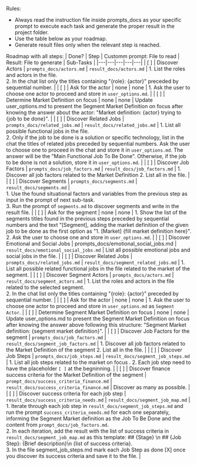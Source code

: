 Rules:
- Always read the instruction file inside prompts_docs as your specific prompt to execute each task and generate the proper result in the project folder.
- Use the table below as your roadmap.
- Generate result files only when the relevant step is reached.

Roadmap with all steps:
| Done? | Step | Customm prompt: File to read | Result: File to generate | Sub-Tasks |
|---|---|---|---|---|
| [ ] | Discover Actors | `prompts_docs/actors.md` | `result_docs/actors.md` | 1. List the roles and actors in the file.<br>2. In the chat list only the titles containing "{role}: {actor}" preceded by sequential number. |
| [ ] | Ask for the actor | none | none | 1. Ask the user to choose one actor to proceed and store in `user_options.md`. |
| [ ] | Determine Market Definition on focus | none | none | Update user_options.md to present the Segment Market Definition on focus after knowing the answer about the actor: "Market definition: {actor} trying to {job to be done}". |
| [ ] | Discover Related Jobs | `prompts_docs/related_jobs.md` | `result_docs/related_jobs.md` | 1. List all possible functional jobs in the file.<br>2. Only if the job to be done is a solution or specific technology, list in the chat the titles of related jobs preceded by sequential numbers. Ask the user to choose one to proceed in the chat and store it in `user_options.md`. The answer will be the "Main Functional Job To Be Done". Otherwise, if the job to be done is not a solution, store it in `user_options.md`. |
| [ ] | Discover Job Factors | `prompts_docs/job_factors.md` | `result_docs/job_factors.md` | 1. Discover all job factors related to the Market Definition 2. List all in the file. |
| [ ] | Discover Segments | `prompts_docs/segments.md` | `result_docs/segments.md` | <br>1. Use the found situational factors and variables from the previous step as input in the prompt of next sub-task. <br>3. Run the prompt of `segments.md` to discover segments and write in the result file. |
| [ ] | Ask for the segment | none | none | 1. Show the list of the segments titles found in the previous steps preceded by sequential numbers and the text "[Segment], adding the market definition of the given job to be done as the first option as "1. [Market] {fill market definition here}".<br>2. Ask the user to choose one and store in `user_options.md`. |
| [ ] | Discover Emotional and Social Jobs | prompts_docs/emotional_social_jobs.md | `result_docs/emotional_social_jobs.md` | List all possible emotional jobs and social jobs in the file. | 
| [ ] | Discover Related Jobs | `prompts_docs/related_jobs.md` | `result_docs/segment_related_jobs.md` | 1. List all possible related functional jobs in the file related to the market of the segment. |
| [ ] | Discover Segment Actors | `prompts_docs/actors.md` | `result_docs/segment_actors.md` | 1. List the roles and actors in the file related to the selected segment.<br>2. In the chat list only the titles containing "{role}: {actor}" preceded by sequential number. |
| [ ] | Ask for the actor | none | none | 1. Ask the user to choose one actor to proceed and store in `user_options.md` as `Segment Actor`. |
| [ ] | Determine Segment Market Definition on focus | none | none | Update user_options.md to present the Segment Market Definition on focus after knowing the answer above following this structure: "Segment Market definition: {segment market definition}". |
| [ ] | Discover Job Factors for the segment | `prompts_docs/job_factors.md` | `result_docs/segment_job_factors.md` | 1. Discover all job factors related to the Market Definition of the segment 2. List all in the file. |
| [ ] | Discover Job Steps | `prompts_docs/job_steps.md` | `result_docs/segment_job_steps.md` | 1. List all job steps related to the market on focus . 2. Each job step need to have the placeholder `[ ]` at the begninning.   |
| [ ] | Discover finance success criteria for the Market Definition of the segment | `prompt_docs/success_criteria_finance.md` | `result_docs/success_criteria_finance.md` | Discover as many as possible. |
| [ ] | Discover success criteria for each job step | `result_docs/success_criteria_needs.md` | `result_docs/segment_job_map.md` | 1. Iterate through each job step in `result_docs/segment_job_steps.md` and run the prompt `success_criteria_needs.md` for each one separately, informing the Segment Market definition as the Job To Be Done and the content from `prompt_docs/job_factors.md`.<br>2. In each iteration, add the result with the list of success criteria in `result_docs/segment_job_map.md` as this template: ## {Stage} \n ## {Job Step}: {Brief description}\n {list of success criteria}.<br>3. In the file segment_job_steps.md mark each Job Step as done [X] once you discover its success criteria and save it to the file. |

